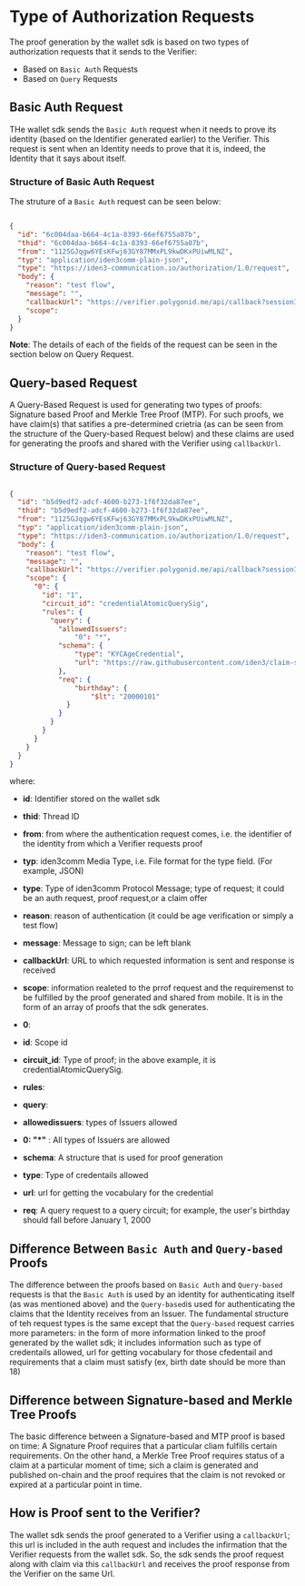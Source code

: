 # Type of Authorization Requests

The proof generation by the wallet sdk is based on two types of authorization requests that it sends to the Verifier:

- Based on `Basic Auth` Requests
- Based on `Query` Requests 

## Basic Auth Request

THe wallet sdk sends the `Basic Auth` request when it needs to prove its identity (based on the Identifier generated earlier) to the Verifier. This request is sent when an Identity needs to prove that it is, indeed, the Identity that it says about itself. 

### Structure of Basic Auth Request

The struture of a `Basic Auth` request can be seen below:

```json

{
  "id": "6c004daa-b664-4c1a-8393-66ef6755a07b",
  "thid": "6c004daa-b664-4c1a-8393-66ef6755a07b",
  "from": "1125GJqgw6YEsKFwj63GY87MMxPL9kwDKxPUiwMLNZ",
  "typ": "application/iden3comm-plain-json",
  "type": "https://iden3-communication.io/authorization/1.0/request",
  "body": {
    "reason": "test flow",
    "message": "",
    "callbackUrl": "https://verifier.polygonid.me/api/callback?sessionId=95209",
    "scope": 
  }
}

```
**Note**: The details of each of the fields of the request can be seen in the section below on Query Request.

## Query-based Request

A Query-Based Request is used for generating two types of proofs: Signature based Proof and Merkle Tree Proof (MTP). For such proofs, we have claim(s) that satifies a pre-determined crietria (as can be seen from the structure of the Query-based Request below) and these claims are used for generating the proofs and shared with the Verifier using `callbackUrl`. 


### Structure of Query-based Request 


```json

{
  "id": "b5d9edf2-adcf-4600-b273-1f6f32da87ee",
  "thid": "b5d9edf2-adcf-4600-b273-1f6f32da87ee",
  "from": "1125GJqgw6YEsKFwj63GY87MMxPL9kwDKxPUiwMLNZ",
  "typ": "application/iden3comm-plain-json",
  "type": "https://iden3-communication.io/authorization/1.0/request",
  "body": {
    "reason": "test flow",
    "message": "",
    "callbackUrl": "https://verifier.polygonid.me/api/callback?sessionId=932469",
    "scope": {
      "0": {
        "id": "1",
        "circuit_id": "credentialAtomicQuerySig",
        "rules": {
          "query": {
            "allowedIssuers": 
                "0": "*",
            "schema": {
                "type": "KYCAgeCredential",
                "url": "https://raw.githubusercontent.com/iden3/claim-schema-vocab/main/schemas/json-ld/kyc-v2.json-ld"
            },
            "req": {
                "birthday": {
                    "$lt": "20000101"
              }
            }
          }
        }
      }
    }
  }
}

```

where:

 - **id**: Identifier stored on the wallet sdk

 - **thid**: Thread ID
 - **from**: from where the authentication request comes, i.e. the identifier of the identity from which a Verifier requests proof
 - **typ**: iden3comm Media Type, i.e. File format for the type field. (For example, JSON)
 - **type**: Type of iden3comm Protocol Message; type of request; it could be an auth request, proof request,or a claim offer
 - **reason**: reason of authentication (it could be age verification or simply a test flow)
 - **message**: Message to sign; can be left blank
 - **callbackUrl**: URL to which requested information is sent and response is received
 - **scope**: information realeted to the prrof request and the requiremenst to be fulfilled by the proof generated and shared from mobile. It is in the form of an array of proofs that the sdk generates. 
 - **0**: 
 - **id**: Scope id
 - **circuit_id**: Type of proof; in the above example, it is credentialAtomicQuerySig.
 - **rules**:
 - **query**:
 - **allowedissuers**: types of Issuers allowed
 - **0: "*"** : All types of Issuers are allowed
 - **schema**: A structure that is used for proof generation
 - **type**: Type of credentails allowed
 - **url**: url for getting the vocabulary  for the credential
 - **req**: A query request to a query circuit; for example, the user's birthday should fall before January 1, 2000


## Difference Between `Basic Auth` and `Query-based` Proofs

The difference between the proofs based on `Basic Auth` and `Query-based` requests is that the `Basic Auth` is used by an identity for authenticating itself (as was mentioned above) and the `Query-based`is used for authenticating the claims that the Identity receives from an Issuer. The fundamental structure of teh request types is the same except that the `Query-based` request carries more parameters: in the form of more information linked to the proof generated by the wallet sdk; it includes information such as type of credentails allowed, url for getting vocabulary for those cfedentail and requirements that a claim must satisfy (ex, birth date should be more than 18) 

## Difference between Signature-based and Merkle Tree Proofs

The basic difference between a Signature-based and MTP proof is based on time: A Signature Proof requires that a particular cliam fulfills certain requirements. On the other hand, a Merkle Tree Proof requires status of a claim at a particular moment of time; sich a claim is generated and published on-chain and the proof requires that the claim is not revoked or expired at a particular point in time. 

## How is Proof sent to the Verifier?

The wallet sdk sends the proof generated to a Verifier using a `callbackUrl`; this url is included in the auth request and includes the infirmation that the Verifier requests from the wallet sdk. So, the sdk sends the proof request  along with claim via this `callbackUrl` and receives the proof response from the Verifier on the same Url. 



